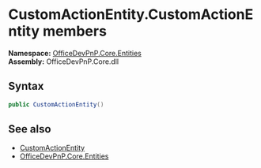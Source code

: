 # CustomActionEntity.CustomActionEntity members 
  

**Namespace:** [OfficeDevPnP.Core.Entities](OfficeDevPnP.Core.Entities.md)  
**Assembly:** OfficeDevPnP.Core.dll  
## Syntax
```C#
public CustomActionEntity()
```
## See also
- [CustomActionEntity](OfficeDevPnP.Core.Entities.CustomActionEntity.md)
- [OfficeDevPnP.Core.Entities](OfficeDevPnP.Core.Entities.md)
